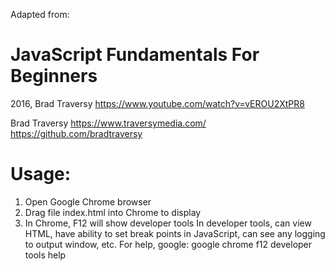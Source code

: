 Adapted from:
# JavaScript Fundamentals For Beginners
2016, Brad Traversy
https://www.youtube.com/watch?v=vEROU2XtPR8

Brad Traversy
https://www.traversymedia.com/
https://github.com/bradtraversy

# Usage:
1) Open Google Chrome browser
2) Drag file index.html into Chrome to display
3) In Chrome, F12 will show developer tools
In developer tools, can view HTML, have ability to set break points in JavaScript,
can see any logging to output window, etc.
For help, google: google chrome f12 developer tools help


